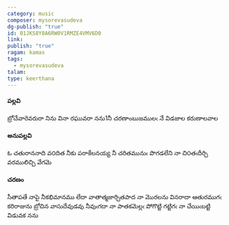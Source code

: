 ```yaml
---
category: music
composer: mysorevasudeva
dg-publish: "true"
id: 01JKS8Y8A6RW0V1RMZE4VMV6D0
link: 
publish: "true"
ragam: kamas
tags:
  - mysorevasudeva
talam: 
type: keerthana
---
```



#### పల్లవి
బ్రోచేవారెవరురా నిను వినా రఘువరా నను1నీ చరణాంబుజములఁ నే విడజాల కరుణాలవాల

#### అనుపల్లవి
ఓ చతురాననాది వ౦దిత నీకు పరాకేలనయ్య
నీ చరితమునుఁ పొగడలేని నా
చి౦తఁదీర్చి వరములిచ్చి వేగమె

#### చరణం
సీతాపతే నాపై నీకభిమానము లేదా
వాతాత్మజార్చితపాద నా మొరలను వినరాదా
ఆతురముగఁ కరిరాజును బ్రోచిన వాసుదేవుడవు నీవుఁగదా
నా పాతకమెల్లఁ పోగొట్టి గట్టిగఁ నా చేయిఁబట్టి విడువక నను